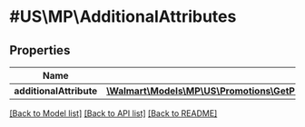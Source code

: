 # #US\MP\AdditionalAttributes

## Properties

Name | Type | Description | Notes
------------ | ------------- | ------------- | -------------
**additionalAttribute** | [**\Walmart\Models\MP\US\Promotions\GetPromotionalPrices200ResponsePayloadAdditionalAttributesAdditionalAttributeInner[]**](GetPromotionalPrices200ResponsePayloadAdditionalAttributesAdditionalAttributeInner.md) |  |


[[Back to Model list]](../) [[Back to API list]](../../Api/US/MP) [[Back to README]](../../README.md)
